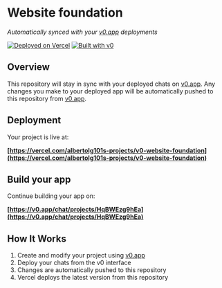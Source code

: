 # Website foundation

*Automatically synced with your [v0.app](https://v0.app) deployments*

[![Deployed on Vercel](https://img.shields.io/badge/Deployed%20on-Vercel-black?style=for-the-badge&logo=vercel)](https://vercel.com/albertolg101s-projects/v0-website-foundation)
[![Built with v0](https://img.shields.io/badge/Built%20with-v0.app-black?style=for-the-badge)](https://v0.app/chat/projects/HqBWEzg9hEa)

## Overview

This repository will stay in sync with your deployed chats on [v0.app](https://v0.app).
Any changes you make to your deployed app will be automatically pushed to this repository from [v0.app](https://v0.app).

## Deployment

Your project is live at:

**[https://vercel.com/albertolg101s-projects/v0-website-foundation](https://vercel.com/albertolg101s-projects/v0-website-foundation)**

## Build your app

Continue building your app on:

**[https://v0.app/chat/projects/HqBWEzg9hEa](https://v0.app/chat/projects/HqBWEzg9hEa)**

## How It Works

1. Create and modify your project using [v0.app](https://v0.app)
2. Deploy your chats from the v0 interface
3. Changes are automatically pushed to this repository
4. Vercel deploys the latest version from this repository